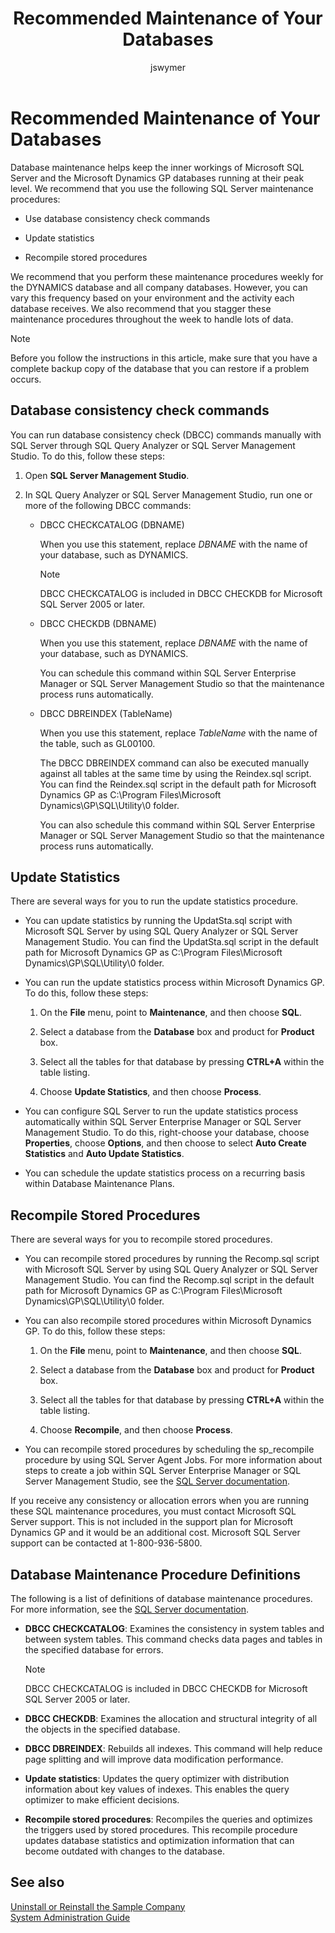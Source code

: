 ﻿---
title: Recommended Maintenance of Your Databases
description: Read some recommendations for how you can keep your database for Dynamics GP in good shape.
ms.date: 10/23/2020
ms.topic: article
ms.prod: dynamics-gp
author: jswymer
ms.author: jswymer
---

# Recommended Maintenance of Your Databases

Database maintenance helps keep the inner workings of Microsoft SQL Server and the Microsoft Dynamics GP databases running at their peak level. We recommend that you use the following SQL Server maintenance procedures:

- Use database consistency check commands

- Update statistics

- Recompile stored procedures

We recommend that you perform these maintenance procedures weekly for the DYNAMICS database and all company databases. However, you can vary this frequency based on your environment and the activity each database receives. We also recommend that you stagger these maintenance procedures throughout the week to handle lots of data.

> [!NOTE]
> Before you follow the instructions in this article, make sure that you have a complete backup copy of the database that you can restore if a problem occurs.

## Database consistency check commands

You can run database consistency check (DBCC) commands manually with SQL Server through SQL Query Analyzer or SQL Server Management Studio. To do this, follow these steps:

1. Open **SQL Server Management Studio**.

2. In SQL Query Analyzer or SQL Server Management Studio, run one or more of the following DBCC commands:

    - DBCC CHECKCATALOG (DBNAME)

      When you use this statement, replace *DBNAME* with the name of your database, such as DYNAMICS.
      > [!NOTE]
      > DBCC CHECKCATALOG is included in DBCC CHECKDB for Microsoft SQL Server 2005 or later.

    - DBCC CHECKDB (DBNAME)

      When you use this statement, replace *DBNAME* with the name of your database, such as DYNAMICS.

      You can schedule this command within SQL Server Enterprise Manager or SQL Server Management Studio so that the maintenance process runs automatically.

    - DBCC DBREINDEX (TableName)

      When you use this statement, replace *TableName* with the name of the table, such as GL00100.

      The DBCC DBREINDEX command can also be executed manually against all tables at the same time by using the Reindex.sql script. You can find the Reindex.sql script in the default path for Microsoft Dynamics GP as C:\\Program Files\\Microsoft Dynamics\\GP\\SQL\\Utility\\0 folder.

      You can also schedule this command within SQL Server Enterprise Manager or SQL Server Management Studio so that the maintenance process runs automatically.

## Update Statistics

There are several ways for you to run the update statistics procedure.

- You can update statistics by running the UpdatSta.sql script with Microsoft SQL Server by using SQL Query Analyzer or SQL Server Management Studio. You can find the UpdatSta.sql script in the default path for Microsoft Dynamics GP as C:\\Program Files\\Microsoft Dynamics\\GP\\SQL\\Utility\\0 folder.

- You can run the update statistics process within Microsoft Dynamics GP. To do this, follow these steps:

    1. On the **File** menu, point to **Maintenance**, and then choose **SQL**.

    2. Select a database from the **Database** box and product for **Product** box.

    3. Select all the tables for that database by pressing **CTRL+A** within the table listing.

    4. Choose **Update Statistics**, and then choose **Process**.

- You can configure SQL Server to run the update statistics process automatically within SQL Server Enterprise Manager or SQL Server Management Studio. To do this, right-choose your database, choose **Properties**, choose **Options**, and then choose to select **Auto Create Statistics** and **Auto Update Statistics**.

- You can schedule the update statistics process on a recurring basis within Database Maintenance Plans.

## Recompile Stored Procedures

There are several ways for you to recompile stored procedures.

- You can recompile stored procedures by running the Recomp.sql script with Microsoft SQL Server by using SQL Query Analyzer or SQL Server Management Studio. You can find the Recomp.sql script in the default path for Microsoft Dynamics GP as C:\\Program Files\\Microsoft Dynamics\\GP\\SQL\\Utility\\0 folder.

- You can also recompile stored procedures within Microsoft Dynamics GP. To do this, follow these steps:

    1. On the **File** menu, point to **Maintenance**, and then choose **SQL**.

    2. Select a database from the **Database** box and product for **Product** box.

    3. Select all the tables for that database by pressing **CTRL+A** within the table listing.

    4. Choose **Recompile**, and then choose **Process**.

- You can recompile stored procedures by scheduling the sp\_recompile procedure by using SQL Server Agent Jobs. For more information about steps to create a job within SQL Server Enterprise Manager or SQL Server Management Studio, see the [SQL Server documentation](/sql/).

If you receive any consistency or allocation errors when you are running these SQL maintenance procedures, you must contact Microsoft SQL Server support. This is not included in the support plan for Microsoft Dynamics GP and it would be an additional cost. Microsoft SQL Server support can be contacted at 1-800-936-5800.

## Database Maintenance Procedure Definitions

The following is a list of definitions of database maintenance procedures. For more information, see the [SQL Server documentation](/sql/).

- **DBCC CHECKCATALOG**: Examines the consistency in system tables and between system tables. This command checks data pages and tables in the specified database for errors.

    > [!NOTE]
    > DBCC CHECKCATALOG is included in DBCC CHECKDB for Microsoft SQL Server 2005 or later.

- **DBCC CHECKDB**: Examines the allocation and structural integrity of all the objects in the specified database.

- **DBCC DBREINDEX**: Rebuilds all indexes. This command will help reduce page splitting and will improve data modification performance.

- **Update statistics**: Updates the query optimizer with distribution information about key values of indexes. This enables the query optimizer to make efficient decisions.

- **Recompile stored procedures**: Recompiles the queries and optimizes the triggers used by stored procedures. This recompile procedure updates database statistics and optimization information that can become outdated with changes to the database.

## See also

[Uninstall or Reinstall the Sample Company](uninstall-or-reinstall-sample-company.md)  
[System Administration Guide](systemadminguide.md)  
